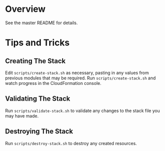 # Overview
See the master README for details.

# Tips and Tricks

## Creating The Stack
Edit `scripts/create-stack.sh` as necessary, pasting in any values from previous modules that may be required.  Run `scripts/create-stack.sh` and watch progress in the CloudFormation console.

## Validating The Stack
Run `scripts/validate-stack.sh` to validate any changes to the stack file you may have made.

## Destroying The Stack
Run `scripts/destroy-stack.sh` to destroy any created resources.
